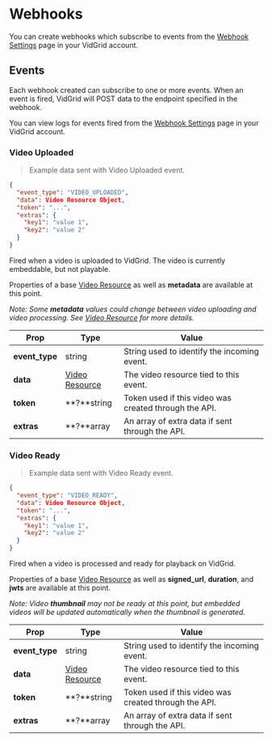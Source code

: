 # Webhooks

You can create webhooks which subscribe to events from the <a href="https://app.vidgrid.com/webhooks" target="_blank">Webhook Settings</a> page in your VidGrid account. 

## Events

Each webhook created can subscribe to one or more events. When an event is fired, VidGrid will POST data to the endpoint specified in the webhook.

You can view logs for events fired from the <a href="https://app.vidgrid.com/webhooks" target="_blank">Webhook Settings</a> page in your VidGrid account.

### Video Uploaded

> Example data sent with Video Uploaded event.

```json
{
  "event_type": "VIDEO_UPLOADED",
  "data": Video Resource Object,
  "token": "...",
  "extras": {
    "key1": "value 1",
    "key2": "value 2"
  }
}
```

Fired when a video is uploaded to VidGrid. The video is currently embeddable, but not playable. 

Properties of a base [Video Resource](#video-resource) as well as **metadata** are available at this point.

*Note: Some <strong>metadata</strong> values could change between video uploading and video processing. See [Video Resource](#video-resource) for more details.*

| Prop | Type | Value |
| ---- | ---- | ----- |
| **event_type** | string | String used to identify the incoming event. |
| **data** | [Video Resource](#video-resource) | The video resource tied to this event. |
| **token** | **?**string | Token used if this video was created through the API. |
| **extras** | **?**array | An array of extra data if sent through the API. |

### Video Ready

> Example data sent with Video Ready event.

```json
{
  "event_type": "VIDEO_READY",
  "data": Video Resource Object,
  "token": "...",
  "extras": {
    "key1": "value 1",
    "key2": "value 2"
  }
}
```

Fired when a video is processed and ready for playback on VidGrid. 

Properties of a base [Video Resource](#video-resource) as well as **signed_url**, **duration**, and **jwts** are available at this point.

*Note: Video <strong>thumbnail</strong> may not be ready at this point, but embedded videos will be updated automatically when the thumbnail is generated.*

| Prop | Type | Value |
| ---- | ---- | ----- |
| **event_type** | string | String used to identify the incoming event. |
| **data** | [Video Resource](#video-resource) | The video resource tied to this event. |
| **token** | **?**string | Token used if this video was created through the API. |
| **extras** | **?**array | An array of extra data if sent through the API. |
